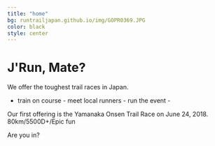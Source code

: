 ```yaml
---
title: "home"
bg: runtrailjapan.github.io/img/GOPR0369.JPG
color: black
style: center
---
```



# J'Run, Mate?


We offer the toughest trail races in Japan. 

- train on course - meet local runners - run the event -

Our first offering is the Yamanaka Onsen Trail Race on June 24, 2018. 
80km/5500D+/Epic fun

Are you in?

